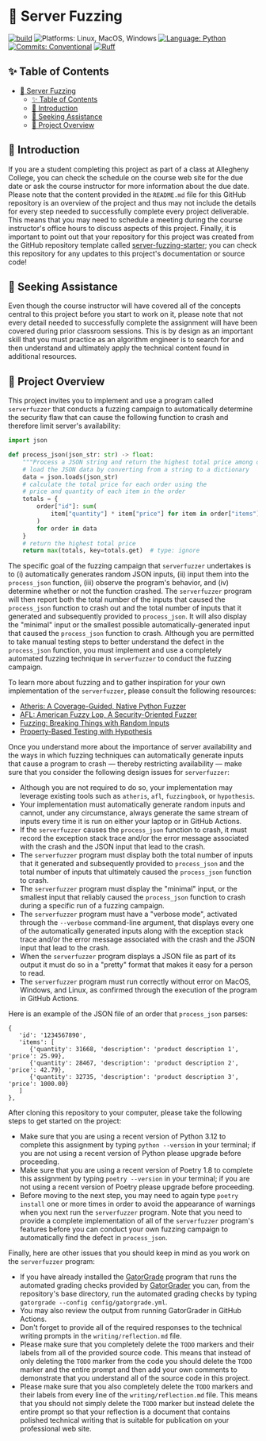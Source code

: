 # 🔬 Server Fuzzing

[![build](../../actions/workflows/build.yml/badge.svg)](../../actions/)
![Platforms: Linux, MacOS, Windows](https://img.shields.io/badge/Platform-Linux%20%7C%20MacOS%20%7C%20Windows-blue.svg)
[![Language: Python](https://img.shields.io/badge/Language-Python-blue.svg)](https://www.python.org/)
[![Commits: Conventional](https://img.shields.io/badge/Commits-Conventional-blue.svg)](https://www.conventionalcommits.org/en/v1.0.0/)
[![Ruff](https://img.shields.io/endpoint?url=https://raw.githubusercontent.com/astral-sh/ruff/main/assets/badge/v2.json)](https://github.com/astral-sh/ruff)

## ✨ Table of Contents

<!---toc start-->

* [🔬 Server Fuzzing](#-server-fuzzing)
  * [✨ Table of Contents](#-table-of-contents)
  * [🏁 Introduction](#-introduction)
  * [🤝 Seeking Assistance](#-seeking-assistance)
  * [🛫 Project Overview](#-project-overview)

<!---toc end-->

## 🏁 Introduction

If you are a student completing this project as part of a class at Allegheny
College, you can check the schedule on the course web site for the due date or
ask the course instructor for more information about the due date. Please note
that the content provided in the `README.md` file for this GitHub repository is
an overview of the project and thus may not include the details for every step
needed to successfully complete every project deliverable. This means that you
may need to schedule a meeting during the course instructor's office hours to
discuss aspects of this project. Finally, it is important to point out that
your repository for this project was created from the GitHub repository
template called
[server-fuzzing-starter](https://github.com/SecuritySynapse/server-fuzzing-starter);
you can check this repository for any updates to this project's documentation
or source code!

## 🤝 Seeking Assistance

Even though the course instructor will have covered all of the concepts central
to this project before you start to work on it, please note that not every
detail needed to successfully complete the assignment will have been covered
during prior classroom sessions. This is by design as an important skill that
you must practice as an algorithm engineer is to search for and then understand
and ultimately apply the technical content found in additional resources.

## 🛫 Project Overview

This project invites you to implement and use a program called `serverfuzzer`
that conducts a fuzzing campaign to automatically determine the security flaw
that can cause the following function to crash and therefore limit server's
availability:

```python
import json

def process_json(json_str: str) -> float:
    """Process a JSON string and return the highest total price among orders."""
    # load the JSON data by converting from a string to a dictionary
    data = json.loads(json_str)
    # calculate the total price for each order using the
    # price and quantity of each item in the order
    totals = {
        order["id"]: sum(
            item["quantity"] * item["price"] for item in order["items"]
        )
        for order in data
    }
    # return the highest total price
    return max(totals, key=totals.get)  # type: ignore
```

The specific goal of the fuzzing campaign that `serverfuzzer` undertakes is to
(i) automatically generates random JSON inputs, (ii) input them into the
`process_json` function, (iii) observe the program's behavior, and (iv)
determine whether or not the function crashed. The `serverfuzzer` program will
then report both the total number of the inputs that caused the `process_json`
function to crash out and the total number of inputs that it generated and
subsequently provided to `process_json`. It will also display the "minimal"
input or the smallest possible automatically-generated input that caused the
`process_json` function to crash. Although you are permitted to take manual
testing steps to better understand the defect in the `process_json` function,
you must implement and use a completely automated fuzzing technique in
`serverfuzzer` to conduct the fuzzing campaign.

To learn more about fuzzing and to gather inspiration for your own
implementation of the `serverfuzzer`, please consult the following resources:

- [Atheris: A Coverage-Guided, Native Python Fuzzer](https://github.com/google/atheris)
- [AFL: American Fuzzy Lop, A Security-Oriented Fuzzer](https://github.com/google/AFL)
- [Fuzzing: Breaking Things with Random Inputs](https://www.fuzzingbook.org/html/Fuzzer.html)
- [Property-Based Testing with Hypothesis](https://github.com/HypothesisWorks/hypothesis)

Once you understand more about the importance of server availability and the
ways in which fuzzing techniques can automatically generate inputs that cause a
program to crash &mdash; thereby restricting availability &mdash; make sure
that you consider the following design issues for `serverfuzzer`:

- Although you are not required to do so, your implementation may leverage
existing tools such as `atheris`, `afl`, `fuzzingbook`, or `hypothesis`.
- Your implementation must automatically generate random inputs and cannot,
under any circumstance, always generate the same stream of inputs every time it
is run on either your laptop or in GitHub Actions.
- If the `serverfuzzer` causes the `process_json` function to crash, it must
record the exception stack trace and/or the error message associated with the
crash and the JSON input that lead to the crash.
- The `serverfuzzer` program must display both the total number of inputs that
it generated and subsequently provided to `process_json` and the total number of
inputs that ultimately caused the `process_json` function to crash.
- The `serverfuzzer` program must display the "minimal" input, or the smallest
input that reliably caused the `process_json` function to crash during a
specific run of a fuzzing campaign.
- The `serverfuzzer` program must have a "verbose mode", activated through the
`--verbose` command-line argument, that displays every one of the automatically
generated inputs along with the exception stack trace and/or the error message
associated with the crash and the JSON input that lead to the crash.
- When the `serverfuzzer` program displays a JSON file as part of its output it
must do so in a "pretty" format that makes it easy for a person to read.
- The `serverfuzzer` program must run correctly without error on MacOS, Windows,
and Linux, as confirmed through the execution of the program in GitHub Actions.

Here is an example of the JSON file of an order that `process_json` parses:

```text
{
   'id': '1234567890',
   'items': [
      {'quantity': 31668, 'description': 'product description 1', 'price': 25.99},
      {'quantity': 28467, 'description': 'product description 2', 'price': 42.79},
      {'quantity': 32735, 'description': 'product description 3', 'price': 1000.00}
   ]
},
```

After cloning this repository to your computer, please take the following steps
to get started on the project:

- Make sure that you are using a recent version of Python 3.12 to complete this
assignment by typing `python --version` in your terminal; if you are not using
a recent version of Python please upgrade before proceeding.
- Make sure that you are using a recent version of Poetry 1.8 to complete this
assignment by typing `poetry --version` in your terminal; if you are not using
a recent version of Poetry please upgrade before proceeding.
- Before moving to the next step, you may need to again type `poetry install`
one or more times in order to avoid the appearance of warnings when you next
run the `serverfuzzer` program. Note that you need to provide a complete
implementation of all of the `serverfuzzer` program's features before you can
conduct your own fuzzing campaign to automatically find the defect in
`process_json`.

Finally, here are other issues that you should keep in mind as you work on the
`serverfuzzer` program:

- If you have already installed the
[GatorGrade](https://github.com/GatorEducator/gatorgrade) program that runs the
automated grading checks provided by
[GatorGrader](https://github.com/GatorEducator/gatorgrader) you can, from the
repository's base directory, run the automated grading checks by typing
`gatorgrade --config config/gatorgrade.yml`.
- You may also review the output from running GatorGrader in GitHub Actions.
- Don't forget to provide all of the required responses to the technical
writing prompts in the `writing/reflection.md` file.
- Please make sure that you completely delete the `TODO` markers and their
labels from all of the provided source code. This means that instead of only
deleting the `TODO` marker from the code you should delete the `TODO` marker
and the entire prompt and then add your own comments to demonstrate that you
understand all of the source code in this project.
- Please make sure that you also completely delete the `TODO` markers and their
labels from every line of the `writing/reflection.md` file. This means that you
should not simply delete the `TODO` marker but instead delete the entire prompt
so that your reflection is a document that contains polished technical writing
that is suitable for publication on your professional web site.

